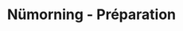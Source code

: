 ---
title: Nümorning - Préparation
description: nümorning - Produits sains et bio pour un petit-déjeuner gourmand et naturel
layout: default
hero:
  title: Commencez la journée du bon pied avec nümorning
  subtitle: Produits sains et bio pour un petit-déjeuner gourmand et naturel.
  cta_text: Découvrir les produits
  cta_link: /doc
  image: https://images.unsplash.com/photo-1521737604893-d14cc237f11d?ixlib=rb-4.0.3&ixid=MnwxMjA3fDB8MHxwaG90by1wYWdlfHx8fGVufDB8fHx8&auto=format&fit=crop&crop=focalpoint&fp-y=.8&w=2830&h=1500&q=80&blend=111827&sat=-100&exp=15&blend-mode=multipl
mission:
  info: À propos
  title: Notre mission
  description: Chez nümorning, nous croyons qu'un bon petit-déjeuner est la clé
    d'une journée réussie. C'est pourquoi nous créons des produits bio, naturels
    et gourmands qui vous donnent l'énergie nécessaire pour affronter la journée
    avec le sourire.
  cta_text: voir +
  cta_link: /about
  imageFirst: https://images.unsplash.com/photo-1557804506-669a67965ba0?ixlib=rb-4.0.3&ixid=MnwxMjA3fDB8MHxwaG90by1wYWdlfHx8fGVufDB8fHx8&auto=format&fit=crop&h=528&q=80
  imageSecond: https://images.unsplash.com/photo-1485217988980-11786ced9454?ixlib=rb-4.0.3&ixid=MnwxMjA3fDB8MHxwaG90by1wYWdlfHx8fGVufDB8fHx8&auto=format&fit=crop&h=528&q=80
  imageThird: https://images.unsplash.com/photo-1559136555-9303baea8ebd?ixlib=rb-4.0.3&ixid=MnwxMjA3fDB8MHxwaG90by1wYWdlfHx8fGVufDB8fHx8&auto=format&fit=crop&crop=focalpoint&fp-x=.4&w=396&h=528&q=80
  imageFour: https://images.unsplash.com/photo-1670272504528-790c24957dda?ixlib=rb-4.0.3&ixid=MnwxMjA3fDF8MHxwaG90by1wYWdlfHx8fGVufDB8fHx8&auto=format&fit=crop&crop=left&w=400&h=528&q=80
  imageFive: https://images.unsplash.com/photo-1670272505284-8faba1c31f7d?ixlib=rb-4.0.3&ixid=MnwxMjA3fDF8MHxwaG90by1wYWdlfHx8fGVufDB8fHx8&auto=format&fit=crop&h=528&q=80
feature:
  info: Everything you need
  title: Tout dont vous avez besoin pour bien commencez
  description: Chez nümorning, nous croyons qu'un bon petit-déjeuner est la clé
    d'une journée réussie. C'est pourquoi nous créons des produits bio, naturels
    et gourmands qui vous donnent l'énergie nécessaire pour affronter la journée
    avec le sourire.
  video: /ressources/video.mp4
---